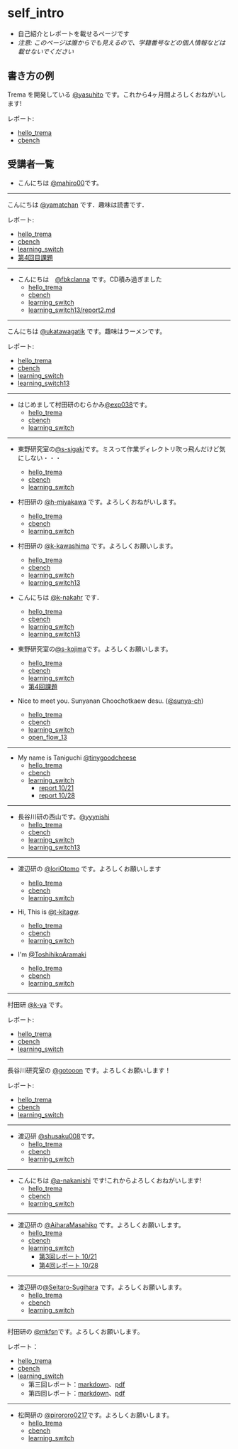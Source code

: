 # self_intro

* 自己紹介とレポートを載せるページです
* _注意: このページは誰からでも見えるので、学籍番号などの個人情報などは載せないでください_

## 書き方の例

Trema を開発している [@yasuhito](https://github.com/yasuhito) です。これから4ヶ月間よろしくおねがいします!

レポート:
* [hello_trema](http://www.yahoo.co.jp/)
* [cbench](http://www.yahoo.co.jp/)
 
## 受講者一覧

* こんにちは [@mahiro00](https://github.com/mahiro00)です。

----

こんにちは [@yamatchan](https://github.com/yamatchan) です．趣味は読書です．

レポート:
* [hello_trema](https://github.com/yamatchan/hello_trema)
* [cbench](https://github.com/handai-trema/cbench-yamatchan)
* [learning_switch](https://github.com/handai-trema/learning_switch-yamatchan)
* [第4回目課題](https://github.com/handai-trema/learning_switch-yamatchan/blob/master/report1028.md)

----

* こんにちは　[@fbkclanna](https://github.com/fbkclanna) です。CD積み過ぎました
    * [hello_trema](https://github.com/fbkclanna/hello_trema)
    * [cbench](https://github.com/handai-trema/cbench-fbkclanna)
    * [learning_switch](https://github.com/handai-trema/learning_switch-fbkclanna)
    * [learning_switch13/report2.md](https://github.com/handai-trema/learning_switch-fbkclanna/blob/master/report2.md)

----

こんにちは [@ukatawagatik](https://github.com/ukatawagatik) です。趣味はラーメンです。
 
レポート:
* [hello_trema](https://github.com/ukatawagatik/hello_trema)
* [cbench](https://github.com/handai-trema/cbench-ukatawagatik)
* [learning_switch](https://github.com/ukatawagatik/learning_switch)
* [learning_switch13](https://github.com/ukatawagatik/learning_switch/blob/develop/report2.md)

----

* はじめまして村田研のむらかみ[@exp038](http://github.com/exp038)です。
    * [hello_trema](https://github.com/exp038/hello_trema)
    * [cbench](https://github.com/handai-trema/cbench-exp038)
    * [learning_switch](https://github.com/handai-trema/learning_switch-exp038)

----

* 東野研究室の[@s-sigaki](https://github.com/s-sigaki)です。ミスって作業ディレクトリ吹っ飛んだけど気にしない・・・
    * [hello_trema](https://github.com/s-sigaki/hello_trema)
    * [cbench](https://github.com/handai-trema/cbench-s-sigaki)
    * [learning_switch](https://github.com/handai-trema/learning_switch-s-sigaki)
* 村田研の [@h-miyakawa](https://github.com/h-miyakawa) です。よろしくおねがいします。
    * [hello_trema](https://github.com/h-miyakawa/hello_trema)
    * [cbench](https://github.com/handai-trema/cbench-h-miyakawa)
    * [learning_switch](https://github.com/handai-trema/learning_switch-h-miyakawa)
* 村田研の [@k-kawashima](https://github.com/k-kawashima) です。よろしくお願いします。
    * [hello_trema](https://github.com/k-kawashima/hello_trema)
    * [cbench](https://github.com/handai-trema/cbench-k-kawashima)
    * [learning_switch](https://github.com/handai-trema/learning_switch-k-kawashima)
    * [learning_switch13](https://github.com/handai-trema/learning_switch-k-kawashima/blob/master/report2.md)
* こんにちは [@k-nakahr](https://github.com/k-nakahr) です．
    * [hello_trema](https://github.com/k-nakahr/hello_trema)
    * [cbench](https://github.com/handai-trema/cbench-k-nakahr)
    * [learning_switch](https://github.com/handai-trema/learning_switch-k-nakahr)
    * [learning_switch13](https://github.com/handai-trema/learning_switch-k-nakahr/report13.md)
* 東野研究室の[@s-kojima](https://github.com/s-kojima)です。よろしくお願いします。
    * [hello_trema](https://github.com/s-kojima/hello_trema)
    * [cbench](https://github.com/handai-trema/cbench-s-kojima)
    * [learning_switch](https://github.com/handai-trema/learning_switch-s-kojima)
    * [第4回課題](https://github.com/handai-trema/learning_switch-s-kojima/blob/master/report13.md)

* Nice to meet you. Sunyanan Choochotkaew desu. ([@sunya-ch](https://github.com/sunya-ch))
    * [hello_trema](https://github.com/sunya-ch/hello_trema)
    * [cbench](https://github.com/handai-trema/cbench-sunya-ch)
    * [learning_switch](https://github.com/handai-trema/learning_switch-sunya-ch/)
    * [open_flow_13](https://github.com/handai-trema/learning_switch-sunya-ch/blob/master/report13.md)

----

* My name is Taniguchi [@tinygoodcheese](https://github.com/tinygoodcheese)
    * [hello_trema](https://github.com/tinygoodcheese/hello_trema) 
    * [cbench](https://github.com/handai-trema/cbench-tinygoodcheese)
    * [learning_switch](https://github.com/handai-trema/learning_switch-tinygoodcheese)
    	* [report 10/21](https://github.com/handai-trema/learning_switch-tinygoodcheese/blob/master/report.md)
    	* [report 10/28](https://github.com/handai-trema/learning_switch-tinygoodcheese/blob/master/report_1028.md)

----

* 長谷川研の西山です。[@yyynishi](https://github.com/yyynishi)
    * [hello_trema](https://github.com/yyynishi/hello_trema)
    * [cbench](https://github.com/handai-trema/cbench-yyynishi)
    * [learning_switch](https://github.com/handai-trema/learning_switch-yyynishi)  
    * [learning_switch13](https://github.com/handai-trema/learning_switch-yyynishi/blob/master/report13.md)

----

* 渡辺研の [@IoriOtomo](https://github.com/IoriOtomo) です。よろしくお願いします
    * [hello_trema](https://github.com/IoriOtomo/hello_trema)
    * [cbench](https://github.com/handai-trema/cbench-IoriOtomo)
    * [learning_switch](https://github.com/handai-trema/learning_switch-IoriOtomo/)
* Hi, This is [@t-kitagw](https://github.com/t-kitagw).
    * [hello_trema](https://github.com/t-kitagw/hello_trema)
    * [cbench](https://github.com/handai-trema/cbench-t-kitagw)
    * [learning_switch](https://github.com/handai-trema/learning_switch-t-kitagw)

* I'm [@ToshihikoAramaki](https://github.com/ToshihikoAramaki)
    * [hello_trema](https://github.com/ToshihikoAramaki/hello_trema)
    * [cbench](https://github.com/handai-trema/cbench-ToshihikoAramaki)
    * [learning_switch](https://github.com/handai-trema/learning_switch-ToshihikoAramaki)

----

村田研 [@k-ya](https://github.com/k-ya) です。
 
レポート:
   * [hello_trema](https://github.com/k-ya/hello_trema)
   * [cbench](https://github.com/handai-trema/cbench-k-ya)
   * [learning_switch](https://github.com/handai-trema/learning_switch-k-ya)

----

長谷川研究室の [@gotooon](https://github.com/gotooon) です。よろしくお願いします！

レポート:
* [hello_trema](https://github.com/gotooon/hello_trema)
* [cbench](https://github.com/handai-trema/cbench-gotooon)
* [learning_switch](https://github.com/handai-trema/learning_switch-gotooon)

----

* 渡辺研 [@shusaku008](https://github.com/shusaku008)です。
    * [hello_trema](https://github.com/shusaku008/hello_trema)
    * [cbench](https://github.com/handai-trema/cbench-shusaku008)
    * [learning_switch](https://github.com/handai-trema/learning_switch-shusaku008)

----

* こんにちは [@a-nakanishi](https://github.com/a-nakanishi) です!これからよろしくおねがいします!
    * [hello_trema](https://github.com/a-nakanishi/hello_trema)
    * [cbench](https://github.com/handai-trema/cbench-a-nakanishi)
    * [learning_switch](https://github.com/handai-trema/learning_switch-a-nakanishi)

----

* 渡辺研の [@AiharaMasahiko](https://github.com/AiharaMasahiko) です。よろしくお願いします。
    * [hello_trema](https://github.com/AiharaMasahiko/hello_trema)
    * [cbench](https://github.com/handai-trema/cbench-AiharaMasahiko)
    * [learning_switch](https://github.com/handai-trema/learning_switch-AiharaMasahiko)
        * [第3回レポート 10/21](https://github.com/handai-trema/learning_switch-AiharaMasahiko/blob/master/report.txt)
        * [第4回レポート 10/28](https://github.com/handai-trema/learning_switch-AiharaMasahiko/blob/master/report2.txt)

----

* 渡辺研の[@Seitaro-Sugihara](https://github.com/Seitaro-Sugihara) です。よろしくお願いします。
    * [hello_trema](https:/github.com/Seitaro-Sugihara/hello_trema)
    * [cbench](https://github.com/handai-trema/cbench-Seitaro-Sugihara)
    * [learning_switch](https://github.com/handai-trema/learning_switch-Seitaro-Sugihara)

----

村田研の [@mkfsn](https://github.com/mkfsn)です。よろしくお願いします。

レポート：
  * [hello_trema](https://github.com/mkfsn/hello_trema)
  * [cbench](https://github.com/handai-trema/cbench-mkfsn)
  * [learning_switch](https://github.com/handai-trema/learning_switch-mkfsn)
      * 第三回レポート：[markdown](https://github.com/handai-trema/learning_switch-mkfsn/blob/master/report3.md)、[pdf](https://github.com/handai-trema/learning_switch-mkfsn/blob/master/report3.pdf)
      * 第四回レポート：[markdown](https://github.com/handai-trema/learning_switch-mkfsn/blob/master/report4.md)、[pdf](https://github.com/handai-trema/learning_switch-mkfsn/blob/master/report4.pdf)

----

* 松岡研の [@pirororo0217](https://github.com/pirororo0217)です。よろしくお願いします。
    * [hello_trema](https:/github.com/pirororo0217/hello_trema)
    * [cbench](https://github.com/handai-trema/cbench-pirororo0217)	
    * [learning_switch](https://github.com/handai-trema/learning_switch-pirororo0217) 

 

